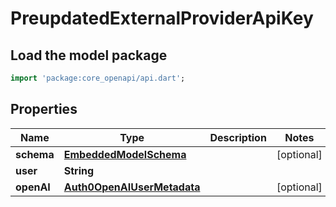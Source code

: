 # PreupdatedExternalProviderApiKey

## Load the model package
```dart
import 'package:core_openapi/api.dart';
```

## Properties
Name | Type | Description | Notes
------------ | ------------- | ------------- | -------------
**schema** | [**EmbeddedModelSchema**](../models/EmbeddedModelSchema) |  | [optional] 
**user** | **String** |  | 
**openAI** | [**Auth0OpenAIUserMetadata**](../models/Auth0OpenAIUserMetadata) |  | [optional] 




